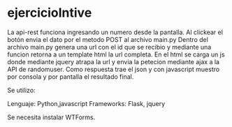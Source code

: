 # ejercicioIntive

La api-rest funciona ingresando un numero desde la pantalla. Al clickear el botón envia el dato por el metodo POST al archivo main.py
Dentro del archivo main.py genera una url con el id que se recibio y mediante una funcion retorna a un template html la url completa.
En el html se carga un js donde mediante jquery atrapa la url y envia la petecion mediante ajax a la API de randomuser.
Como respuesta trae el json y con javascript muestro por consola y por pantalla el resultado final.

Se utilizo:

Lenguaje: Python,javascript
Frameworks: Flask, jquery

Se necesita instalar WTForms.
